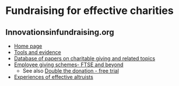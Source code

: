 <!-- TITLE: Fundraising -->
<!-- SUBTITLE: Fundraising for effective charities, encouraging effective charitable giving -->

# Fundraising for effective charities
## Innovationsinfundraising.org
* [Home page](https://innovationsinfundraising.org/doku.php)
* [Tools and evidence](https://innovationsinfundraising.org/doku.php?id=tools:tools)
* [Database of papers on charitable giving and related topics](https://innovationsinfundraising.org/doku.php?id=papers:papers)
* [Employee giving schemes- FTSE and beyond](https://innovationsinfundraising.org/doku.php?id=iifwiki:employee_giving_schemes)
	* See also [Double the donation - free trial](https://doublethedonation.com/matching-gift-database/)
* [Experiences of effective altruists](https://innovationsinfundraising.org/doku.php?id=iifwiki:experiences_of_workplace_activists)

